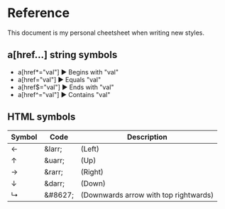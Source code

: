# Reference

This document is my personal cheetsheet when writing new styles.

## a[href...] string symbols
- a[href\*="val"] &#9658; Begins with "val"
- a[href="val"] &#9658; Equals "val"
- a[href$="val"] &#9658; Ends with "val"
- a[href^="val"] &#9658; Contains "val"

## HTML symbols
<!-- https://www.w3schools.com/charsets/ref_utf_arrows.asp -->
| Symbol | Code | Description |
| ------ | ---- | ----------- |
| &larr; | \&larr\; | (Left) |
| &uarr; | \&uarr\; | (Up) |
| &rarr; | \&rarr\; | (Right) |
| &darr; | \&darr\; | (Down) |
| &#8627; | \&\#8627\; | (Downwards arrow with top rightwards) |
